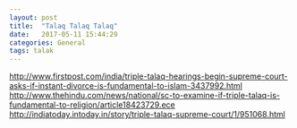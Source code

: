 ```yaml
---
layout: post
title:  "Talaq Talaq Talaq"
date:   2017-05-11 15:44:29
categories: General
tags: talak
---
```




http://www.firstpost.com/india/triple-talaq-hearings-begin-supreme-court-asks-if-instant-divorce-is-fundamental-to-islam-3437992.html
http://www.thehindu.com/news/national/sc-to-examine-if-triple-talaq-is-fundamental-to-religion/article18423729.ece
http://indiatoday.intoday.in/story/triple-talaq-supreme-court/1/951068.html
